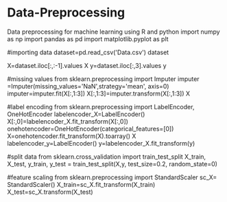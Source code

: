 # Data-Preprocessing
Data preprocessing for machine learning using R and python
import numpy as np
import pandas as pd
import matplotlib.pyplot as plt

#importing data
dataset=pd.read_csv('Data.csv')
dataset
 
X=dataset.iloc[:,:-1].values
X
y=dataset.iloc[:,3].values
y

#missing values
from sklearn.preprocessing import Imputer 
imputer =Imputer(missing_values='NaN',strategy='mean', axis=0)
imputer=imputer.fit(X[:,1:3])
X[:,1:3]=imputer.transform(X[:,1:3])
X

#label encoding
from sklearn.preprocessing import LabelEncoder, OneHotEncoder
labelencoder_X=LabelEncoder()
X[:,0]=labelencoder_X.fit_transform(X[:,0])
onehotencoder=OneHotEncoder(categorical_features=[0])
X=onehotencoder.fit_transform(X).toarray()
X
labelencoder_y=LabelEncoder()
y=labelencoder_X.fit_transform(y)


#split data
from sklearn.cross_validation import train_test_split
X_train, X_test, y_train, y_test = train_test_split(X,y, test_size=0.2, 
                                                    random_state=0)

#feature scaling
from sklearn.preprocessing import StandardScaler
sc_X= StandardScaler()
X_train=sc_X.fit_transform(X_train)
X_test=sc_X.transform(X_test)

